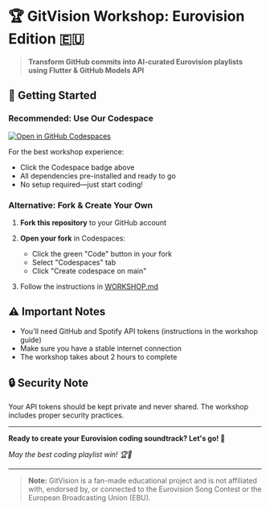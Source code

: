 # 🏆 GitVision Workshop: Eurovision Edition 🇪🇺

> **Transform GitHub commits into AI-curated Eurovision playlists using Flutter & GitHub Models API**

## 🚀 Getting Started

### **Recommended: Use Our Codespace**
[![Open in GitHub Codespaces](https://github.com/codespaces/badge.svg)](https://codespaces.new/gh-event-demos/gitvision-andrea)

For the best workshop experience:
- Click the Codespace badge above 
- All dependencies pre-installed and ready to go
- No setup required—just start coding!

### **Alternative: Fork & Create Your Own**
1. **Fork this repository** to your GitHub account
2. **Open your fork** in Codespaces:
   - Click the green "Code" button in your fork
   - Select "Codespaces" tab
   - Click "Create codespace on main"

3. Follow the instructions in [WORKSHOP.md](WORKSHOP.md)

## ⚠️ Important Notes

- You'll need GitHub and Spotify API tokens (instructions in the workshop guide)
- Make sure you have a stable internet connection
- The workshop takes about 2 hours to complete

## 🔒 Security Note

Your API tokens should be kept private and never shared. The workshop includes proper security practices.

---

**Ready to create your Eurovision coding soundtrack? Let's go! 🎵**

*May the best coding playlist win! 🏆🎵*

---

> **Note:** GitVision is a fan-made educational project and is not affiliated with, endorsed by, or connected to the Eurovision Song Contest or the European Broadcasting Union (EBU).
